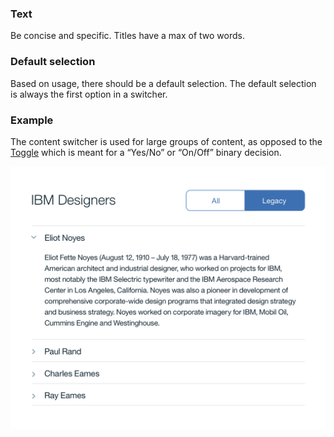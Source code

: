 ### Text
Be concise and specific. Titles have a max of two words. 

### Default selection
Based on usage, there should be a default selection. The default selection is always the first option in a switcher.

### Example
The content switcher is used for large groups of content, as opposed to the <a href="#toggle">Toggle</a> which is meant for a “Yes/No” or “On/Off” binary decision.


![content switcher example](images/content-switcher-usage-1.png)